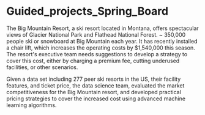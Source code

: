 # Guided_projects_Spring_Board

  The Big Mountain Resort, a ski resort located in Montana, offers spectacular views of Glacier National Park and Flathead National Forest.  ~ 350,000 people ski or snowboard at Big Mountain each year. It has recently installed a chair lift, which increases the operating costs by $1,540,000 this season. The resort's executive team needs suggestions to develop a strategy to cover this cost, either by charging a premium fee, cutting underused facilities, or other scenarios. 
  
  Given a data set including 277 peer ski resorts in the US, their facility features, and ticket price, the data science team, evaluated the market competitiveness for the Big Mountain resort, and developed practical pricing strategies to cover the increased cost using advanced machine learning algorithms.
